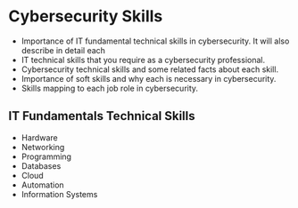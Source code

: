 # Cybersecurity Skills

- Importance of IT fundamental technical skills in cybersecurity. It will also describe in detail each 
- IT technical skills that you require as a cybersecurity professional. 
- Cybersecurity technical skills and some related facts about each skill. 
- Importance of soft skills and why each is necessary in cybersecurity. 
- Skills mapping to each job role in cybersecurity.

## IT Fundamentals Technical Skills

- Hardware
- Networking
- Programming
- Databases
- Cloud
- Automation
- Information Systems


